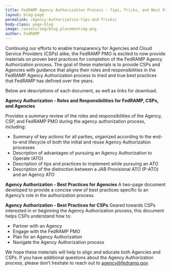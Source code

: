 ```yaml
---
title: FedRAMP Agency Authorization Process - Tips, Tricks, and Best Practices
layout: blog-page
permalink: /Agency-Authorization-Tips-and-Tricks/
body-class: page-blog
image: /assets/img/blog_placementimg.png
author: FedRAMP
---
```

Continuing our efforts to enable transparency for Agencies and Cloud Service Providers (CSPs) alike, the FedRAMP PMO is excited to now provide materials on proven best practices for completion of the FedRAMP Agency Authorization process. The goal of these materials is to provide CSPs and Agencies with guidance that aligns their roles and responsibilities in the FedRAMP Agency Authorization process to tried and true best practices that FedRAMP has defined over the years.

Below are descriptions of each document, as well as links for download.

**Agency Authorization - Roles and Responsibilities for FedRAMP, CSPs, and Agencies**

Provides a summary review of the roles and responsibilities of the Agency, CSP, and FedRAMP PMO during the agency authorization process, including:

* Summary of key actions for all parties, organized according to the end-to-end lifecycle of both the initial and reuse Agency Authorization processes
* Description of advantages of pursuing an Agency Authorization to Operate (ATO)
* Description of tips and practices to implement while pursuing an ATO
* Description of the distinction between a JAB Provisional ATO (P-ATO) and an Agency ATO

**Agency Authorization - Best Practices for Agencies**
A two-page document developed to provide a concise view of best practices specific to an Agency’s role in the authorization process.

**Agency Authorization - Best Practices for CSPs**
Geared towards CSPs interested in or beginning the Agency Authorization process, this document helps CSPs understand how to:

* Partner with an Agency
* Engage with the FedRAMP PMO
* Plan for an Agency Authorization
* Navigate the Agency Authorization process

We hope these materials will help to align and educate both Agencies and CSPs. If you have additional questions about the Agency Authorization process, please don’t hesitate to reach out to [agency@fedramp.gov](mailto:agency@fedramp.gov).
